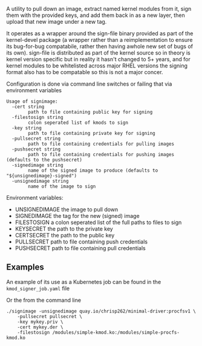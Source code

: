 A utility to pull down an image, extract named kernel modules from it, sign them with the provided keys, and add them back in as a new layer, then upload that new image under a new tag.

It operates as a wrapper around the sign-file binary provided as part of the kernel-devel package (a wrapper rather than a reimplementation to ensure its bug-for-bug compatabile, rather then having awhole new set of bugs of its own). sign-file is distributed as part of the kernel source so in theory is kernel version specific but in reality it hasn't changed to 5+ years, and for kernel modules to be whitelisted across major RHEL versions the signing format also has to be compatable so this is not a major concer.

Configuration is done via command line switches or failing that via environment variables

```
Usage of signimage:
  -cert string
        path to file containing public key for signing
  -filestosign string
        colon seperated list of kmods to sign
  -key string
        path to file containing private key for signing
  -pullsecret string
        path to file containing credentials for pulling images
  -pushsecret string
        path to file containing credentials for pushing images (defaults to the pushsecret)
  -signedimage string
        name of the signed image to produce (defaults to "${unsignedimage}-signed")
  -unsignedimage string
        name of the image to sign
```

Environment variables:


- UNSIGNEDIMAGE  the image to pull down
- SIGNEDIMAGE  the tag for the new (signed) image
- FILESTOSIGN  a colon seperated list of the full paths to files to sign
- KEYSECRET  the path to the private key
- CERTSECRET  the path to the public key 
- PULLSECRET  path to file containing push credentials
- PUSHSECRET  path to file containing pull credentials



## Examples
An example of its use as a Kubernetes job can be found in the ```kmod_signer_job.yaml``` file

Or the from the command line
```
./signimage -unsignedimage quay.io/chrisp262/minimal-driver:procfsv1 \
	-pullsecret pullsecret \
	-key mykey.priv \
	-cert mykey.der \
	-filestosign /modules/simple-kmod.ko:/modules/simple-procfs-kmod.ko
```


